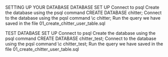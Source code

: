 SETTING UP YOUR DATABASE
DATABASE SET UP
Connect to psql
Create the database using the psql command CREATE DATABASE chitter;
Connect to the database using the pqsl command \c chitter;
Run the query we have saved in the file 01_create_chitter_user_table.sql

TEST DATABASE SET UP
Connect to psql
Create the database using the psql command CREATE DATABASE chitter_test;
Connect to the database using the pqsl command \c chitter_test;
Run the query we have saved in the file 01_create_chitter_user_table.sql